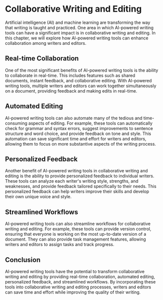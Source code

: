 Collaborative Writing and Editing
============================================================================

Artificial intelligence (AI) and machine learning are transforming the way that writing is taught and practiced. One area in which AI-powered writing tools can have a significant impact is in collaborative writing and editing. In this chapter, we will explore how AI-powered writing tools can enhance collaboration among writers and editors.

Real-time Collaboration
-----------------------

One of the most significant benefits of AI-powered writing tools is the ability to collaborate in real-time. This includes features such as shared documents, instant feedback, and collaborative editing. With AI-powered writing tools, multiple writers and editors can work together simultaneously on a document, providing feedback and making edits in real-time.

Automated Editing
-----------------

AI-powered writing tools can also automate many of the tedious and time-consuming aspects of editing. For example, these tools can automatically check for grammar and syntax errors, suggest improvements to sentence structure and word choice, and provide feedback on tone and style. This automation can save significant time and effort for writers and editors, allowing them to focus on more substantive aspects of the writing process.

Personalized Feedback
---------------------

Another benefit of AI-powered writing tools in collaborative writing and editing is the ability to provide personalized feedback to individual writers. These tools can analyze each writer's writing style, strengths, and weaknesses, and provide feedback tailored specifically to their needs. This personalized feedback can help writers improve their skills and develop their own unique voice and style.

Streamlined Workflows
---------------------

AI-powered writing tools can also streamline workflows for collaborative writing and editing. For example, these tools can provide version control, ensuring that everyone is working on the most up-to-date version of a document. They can also provide task management features, allowing writers and editors to assign tasks and track progress.

Conclusion
----------

AI-powered writing tools have the potential to transform collaborative writing and editing by providing real-time collaboration, automated editing, personalized feedback, and streamlined workflows. By incorporating these tools into collaborative writing and editing processes, writers and editors can save time and effort while improving the quality of their writing.
